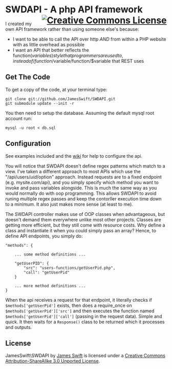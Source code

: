 <h1>
SWDAPI - A php API framework
<a rel="license" href="http://creativecommons.org/licenses/by-sa/3.0/deed.en_US" style="float:right;"><img alt="Creative Commons License" style="border-width:0" src="http://i.creativecommons.org/l/by-sa/3.0/88x31.png" /></a>
</h1>

I created my own API framework rather than using someone else's because:

- I want to be able to call the API over http *AND* from within a PHP website with as little overhead as possible
- I want an API that better reflects the function($variables) style that programmers are used to, instead of /function/$variable/function/$variable that REST uses

## Get The Code
To get a copy of the code, at your terminal type:

    git clone git://github.com/JamesSwift/SWDAPI.git
    git submodule update --init -r
    
You then need to setup the database. Assuming the default mysql root account run:

    mysql -u root < db.sql
    
## Configuration

See examples included and the [wiki](https://github.com/JamesSwift/SWDAPI/wiki/Server-Configuration) for help to configure the api.

You will notice that SWDAPI doesn't define regex patterns which match to a view. I've taken a different approach to most APIs which use the 
"/api/users/$uid/$option" approach. Instead requests are to a fixed endpoint (e.g. mysite.com/api), and you simply specify which method you want to invoke
and pass variables alongside. This is much the same way as you would normally do with oop programming. This allows SWDAPI to avoid runing multiple regex
passes and keep the contorller execution time down to a minimum. It also just makes more sense (at least to me).

The SWDAPI controller makes use of OOP classes when advantageous, but doesn't demand them everywhere unlike most other projects. Classes are getting
more efficient, but they still come with resource costs. Why define a class and instantiate it when you could simply pass an array? Hence, to define 
API endpoints, you simply do:

    "methods": {
    
        ... some method definitions ...
        
        "getUserPID": {
            "src": "users-functions/getUserPid.php",
            "call": "getUserPid"
        }
        
        ... more method definitions ...
    }
    
When the api receives a request for that endpoint, it literally checks if `$methods['getUserPid']` exists, then does a require_once on 
`$methods['getUserPid']['src']` and then executes the function named `$methods['getUserPid']['call']` (passing in the request data). Simple 
and quick. It then waits for a `Response()` class to be returned which it processes and outputs.

## License

<span xmlns:dct="http://purl.org/dc/terms/" property="dct:title">JamesSwift\SWDAPI</span> by 
<a xmlns:cc="http://creativecommons.org/ns#" href="https://github.com/JamesSwift/SWDAPI" property="cc:attributionName" rel="cc:attributionURL">James Swift</a>
 is licensed under a <a rel="license" href="http://creativecommons.org/licenses/by-sa/3.0/deed.en_US">Creative Commons Attribution-ShareAlike 3.0 Unported License</a>.
